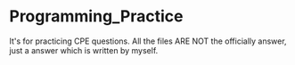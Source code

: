 # Programming_Practice

It's for practicing CPE questions.
All the files ARE NOT the officially answer, just a answer which is written by myself.
